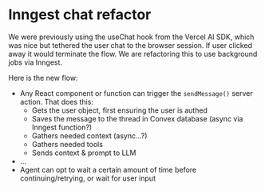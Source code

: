 # Inngest chat refactor

We were previously using the useChat hook from the Vercel AI SDK, which was nice but tethered the user chat to the browser session. If user clicked away it would terminate the flow. We are refactoring this to use background jobs via Inngest.

Here is the new flow:
- Any React component or function can trigger the `sendMessage()` server action. That does this:
  - Gets the user object, first ensuring the user is authed
  - Saves the message to the thread in Convex database (async via Inngest function?)
  - Gathers needed context (async...?)
  - Gathers needed tools
  - Sends context & prompt to LLM
- ...
- Agent can opt to wait a certain amount of time before continuing/retrying, or wait for user input
